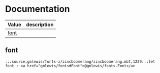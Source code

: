 # Documentation
|Value|description|
|---|---|
|[font](#font)||

## font

```moonbit
:::source,gmlewis/fonts-z/zincboomerang/zincboomerang.mbt,1229:::let font : <a href="gmlewis/fonts#Font">@gmlewis/fonts.Font</a>
```

